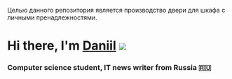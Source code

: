 Целью данного репозитория является производство двери для шкафа с личными пренадлежностями.

# Hi there, I'm [Daniil](https://daniilshat.ru/) ![](https://github.com/blackcater/blackcater/raw/main/images/Hi.gif) 
### Computer science student, IT news writer from Russia 🇷🇺
